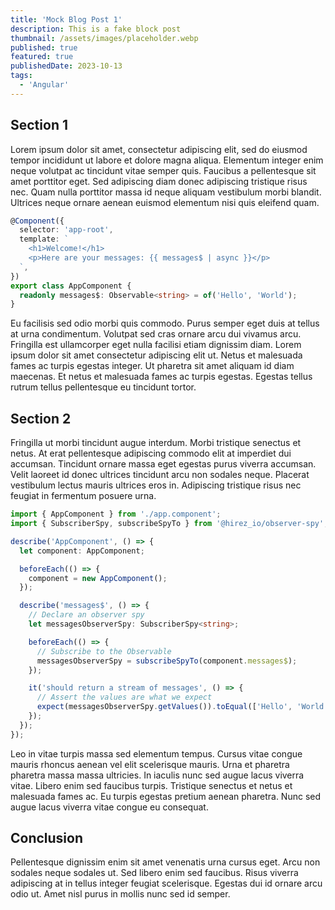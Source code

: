 ```yaml
---
title: 'Mock Blog Post 1'
description: This is a fake block post
thumbnail: /assets/images/placeholder.webp
published: true
featured: true
publishedDate: 2023-10-13
tags:
  - 'Angular'
---
```


## Section 1

Lorem ipsum dolor sit amet, consectetur adipiscing elit, sed do eiusmod tempor incididunt ut labore et dolore magna aliqua. Elementum integer enim neque volutpat ac tincidunt vitae semper quis. Faucibus a pellentesque sit amet porttitor eget. Sed adipiscing diam donec adipiscing tristique risus nec. Quam nulla porttitor massa id neque aliquam vestibulum morbi blandit. Ultrices neque ornare aenean euismod elementum nisi quis eleifend quam.

```typescript
@Component({
  selector: 'app-root',
  template: `
    <h1>Welcome!</h1>
    <p>Here are your messages: {{ messages$ | async }}</p>
  `,
})
export class AppComponent {
  readonly messages$: Observable<string> = of('Hello', 'World');
}
```

Eu facilisis sed odio morbi quis commodo. Purus semper eget duis at tellus at urna condimentum. Volutpat sed cras ornare arcu dui vivamus arcu. Fringilla est ullamcorper eget nulla facilisi etiam dignissim diam. Lorem ipsum dolor sit amet consectetur adipiscing elit ut. Netus et malesuada fames ac turpis egestas integer. Ut pharetra sit amet aliquam id diam maecenas. Et netus et malesuada fames ac turpis egestas. Egestas tellus rutrum tellus pellentesque eu tincidunt tortor.

## Section 2

Fringilla ut morbi tincidunt augue interdum. Morbi tristique senectus et netus. At erat pellentesque adipiscing commodo elit at imperdiet dui accumsan. Tincidunt ornare massa eget egestas purus viverra accumsan. Velit laoreet id donec ultrices tincidunt arcu non sodales neque. Placerat vestibulum lectus mauris ultrices eros in. Adipiscing tristique risus nec feugiat in fermentum posuere urna.

```typescript
import { AppComponent } from './app.component';
import { SubscriberSpy, subscribeSpyTo } from '@hirez_io/observer-spy';

describe('AppComponent', () => {
  let component: AppComponent;

  beforeEach(() => {
    component = new AppComponent();
  });

  describe('messages$', () => {
    // Declare an observer spy
    let messagesObserverSpy: SubscriberSpy<string>;

    beforeEach(() => {
      // Subscribe to the Observable
      messagesObserverSpy = subscribeSpyTo(component.messages$);
    });

    it('should return a stream of messages', () => {
      // Assert the values are what we expect
      expect(messagesObserverSpy.getValues()).toEqual(['Hello', 'World']);
    });
  });
});
```

Leo in vitae turpis massa sed elementum tempus. Cursus vitae congue mauris rhoncus aenean vel elit scelerisque mauris. Urna et pharetra pharetra massa massa ultricies. In iaculis nunc sed augue lacus viverra vitae. Libero enim sed faucibus turpis. Tristique senectus et netus et malesuada fames ac. Eu turpis egestas pretium aenean pharetra. Nunc sed augue lacus viverra vitae congue eu consequat.

## Conclusion

Pellentesque dignissim enim sit amet venenatis urna cursus eget. Arcu non sodales neque sodales ut. Sed libero enim sed faucibus. Risus viverra adipiscing at in tellus integer feugiat scelerisque. Egestas dui id ornare arcu odio ut. Amet nisl purus in mollis nunc sed id semper.
